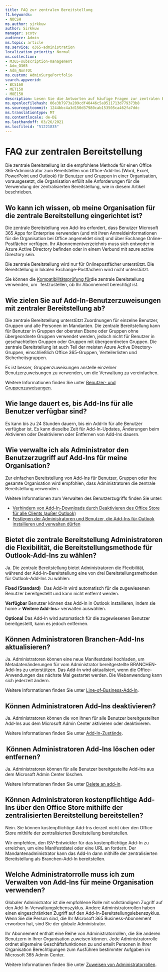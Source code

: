 ```yaml
---
title: FAQ zur zentralen Bereitstellung
f1.keywords:
- NOCSH
ms.author: sirkkuw
author: Sirkkuw
manager: scotv
audience: Admin
ms.topic: article
ms.service: o365-administration
localization_priority: Normal
ms.collection:
- M365-subscription-management
- Adm_O365
- Adm_NonTOC
ms.custom: AdminSurgePortfolio
search.appverid:
- BCS160
- MET150
- MOE150
description: Lesen Sie die Antworten auf häufige Fragen zur zentralen Bereitstellung im Microsoft 365 Admin Center.
ms.openlocfilehash: 06e3b7973a209cdf40446c5a9511713d779373b8
ms.sourcegitcommit: 1244bbc4a3d150d37980cab153505ca462fa7ddc
ms.translationtype: MT
ms.contentlocale: de-DE
ms.lasthandoff: 03/26/2021
ms.locfileid: "51221835"
---
```

# <a name="centralized-deployment-faq"></a>FAQ zur zentralen Bereitstellung

Die zentrale Bereitstellung ist die empfohlene Methode für einen Office 365-Administrator zum Bereitstellen von Office-Add-Ins (Word, Excel, PowerPoint und Outlook) für Benutzer und Gruppen in einer Organisation, vorausgesetzt, die Organisation erfüllt alle Anforderungen für die Verwendung der zentralisierten Bereitstellung, wie in diesem Artikel beschrieben.   
  
## <a name="how-do-i-know-if-my-organization-is-set-up-for-centralized-deployment"></a>Wo kann ich wissen, ob meine Organisation für die zentrale Bereitstellung eingerichtet ist?  

Die zentrale Bereitstellung von Add-Ins erfordert, dass Benutzer Microsoft 365 Apps for Enterprise verwenden (und mit ihren Anmeldeinformationen für die Organisation bei Office angemeldet sind) und über Exchange Online-Postfächer verfügen. Ihr Abonnementverzeichnis muss sich entweder in Azure Active Directory befinden oder in einem Verbund mit azure active Directory sein.  
 
Die zentrale Bereitstellung wird nur für Onlinepostfächer unterstützt. Die Bereitstellung in lokalen Exchange-Postfächern wird nicht unterstützt.

Sie können die [Kompatibilitätsprüfung für](centralized-deployment-of-add-ins.md#centralized-deployment-compatibility-checker)die zentrale Bereitstellung verwenden, um   festzustellen, ob Ihr Abonnement berechtigt ist. 
  
## <a name="how-do-you-target-add-in-user-assignments-with-centralized-deployment"></a>Wie zielen Sie auf Add-In-Benutzerzuweisungen mit zentraler Bereitstellung ab?  

Die zentrale Bereitstellung unterstützt Zuordnungen für einzelne Benutzer, Gruppen und alle Personen im Mandanten. Die zentrale Bereitstellung kann für Benutzer in Gruppen der obersten Ebene oder Gruppen ohne übergeordnete Gruppen verwendet werden, jedoch nicht für Benutzer in geschachtelten Gruppen oder Gruppen mit übergeordneten Gruppen. Die zentrale Bereitstellung ist auch Teil der meisten Azure Active Directory-Gruppen, einschließlich Office 365-Gruppen, Verteilerlisten und Sicherheitsgruppen.  

Es ist besser, Gruppenzuweisungen anstelle einzelner Benutzerzuweisungen zu verwenden, um die Verwaltung zu vereinfachen.
 
Weitere Informationen finden Sie unter [Benutzer- und Gruppenzuweisungen](./centralized-deployment-of-add-ins.md?view=o365-worldwide#user-and-group-assignments).  
   
## <a name="how-long-does-it-take-for-add-ins-to-show-up-for-all-users"></a>Wie lange dauert es, bis Add-Ins für alle Benutzer verfügbar sind?  

Es kann bis zu 24 Stunden dauern, bis ein Add-In für alle Benutzer verfügbar ist. Es kann dieselbe Zeit für Add-In-Updates, Änderungen beim Aktivieren oder Deaktivieren oder Entfernen von Add-Ins dauern. 
  
## <a name="as-an-administrator-how-do-i-manage-the-user-access-to-add-ins-for-my-organization"></a>Wie verwalte ich als Administrator den Benutzerzugriff auf Add-Ins für meine Organisation?

Zur einfachen Bereitstellung von Add-Ins für Benutzer, Gruppen oder ihre gesamte Organisation wird empfohlen, dass Administratoren die zentrale Bereitstellung verwenden.

Weitere Informationen zum Verwalten des Benutzerzugriffs finden Sie unter:
 - [Verhindern von Add-In-Downloads durch Deaktivieren des Office Store für alle Clients (außer Outlook)](./manage-addins-in-the-admin-center.md#prevent-add-in-downloads-by-turning-off-the-office-store-across-all-clients-except-outlook)
 - [Festlegen der Administratoren und Benutzer, die Add-Ins für Outlook installieren und verwalten dürfen](/Exchange/specify-who-can-install-and-manage-add-ins-2013-help)

## <a name="will-centralized-deployment-provide-admins-the-flexibility-to-choose-the-deployment-method-for-outlook-add-ins"></a>Bietet die zentrale Bereitstellung Administratoren die Flexibilität, die Bereitstellungsmethode für Outlook-Add-Ins zu wählen?  

Ja. Die zentrale Bereitstellung bietet Administratoren die Flexibilität, während der Add-In-Bereitstellung eine von drei Bereitstellungsmethoden für Outlook-Add-Ins zu wählen:

**Fixed (Standard)**   Das Add-In wird automatisch für die zugewiesenen Benutzer bereitgestellt und kann nicht entfernt werden.  
 
**Verfügbar** Benutzer können das Add-In in Outlook installieren, indem sie home > **Weitere Add-Ins**> verwalten auswählen.
 
**Optional** Das Add-In wird automatisch für die zugewiesenen Benutzer bereitgestellt, kann es jedoch entfernen.  
    
## <a name="can-admins-update-line-of-business-lob-add-ins"></a>Können Administratoren Branchen-Add-Ins aktualisieren?  

Ja. Administratoren können eine neue Manifestdatei hochladen, um Metadatenänderungen für vom Administrator bereitgestellte BRANCHEN-Add-Ins zu unterstützen. Das Add-In wird aktualisiert, wenn die Office-Anwendungen das nächste Mal gestartet werden. Die Webanwendung kann sich jederzeit ändern.  
 
Weitere Informationen finden Sie unter [Line-of-Business-Add-In](./manage-addins-in-the-admin-center.md).  

## <a name="can-admins-turn-off-add-ins"></a>Können Administratoren Add-Ins deaktivieren?  

Ja. Administratoren können die von ihnen für alle Benutzer bereitgestellten Add-Ins aus dem Microsoft Admin Center aktivieren oder deaktivieren.

Weitere Informationen finden Sie unter [Add-In-Zustände](./manage-addins-in-the-admin-center.md#add-in-states).  

##  <a name="can-admins-delete-or-remove-add-ins"></a>Können Administratoren Add-Ins löschen oder entfernen?

Ja. Administratoren können für alle Benutzer bereitgestellte Add-Ins aus dem Microsoft Admin Center löschen.

Weitere Informationen finden Sie unter [Delete an add-in](./manage-addins-in-the-admin-center.md#delete-an-add-in). 
  
## <a name="can-admins-deploy-paid-add-ins-from-the-office-store-using-centralized-deployment"></a>Können Administratoren kostenpflichtige Add-Ins über den Office Store mithilfe der zentralisierten Bereitstellung bereitstellen? 

Nein. Sie können kostenpflichtige Add-Ins derzeit nicht über den Office Store mithilfe der zentralisierten Bereitstellung bereitstellen.  
 
Wir empfehlen, den ISV-Entwickler für das kostenpflichtige Add-In zu erreichen, um eine Manifestdatei oder eine URL an fordern. Der Mandantenadministrator kann das Add-In dann mithilfe der zentralisierten Bereitstellung als Branchen-Add-In bereitstellen.
    
## <a name="which-admin-role-do-i-need-to-manage-add-ins-for-my-organization"></a>Welche Administratorrolle muss ich zum Verwalten von Add-Ins für meine Organisation verwenden?  

Globaler Administrator ist die empfohlene Rolle mit vollständigem Zugriff auf den Add-In-Verwaltungslebenszyklus. Andere Administratorrollen haben einen eingeschränkten Zugriff auf den Add-In-Bereitstellungslebenszyklus. Wenn Sie die Person sind, die Ihr Microsoft 365 Business-Abonnement erworben hat, sind Sie der globale Administrator. 
 
Ihr Abonnement enthält eine Reihe von Administratorrollen, die Sie anderen Benutzern in Ihrer Organisation zuweisen können. Jede Administratorrolle ordnet allgemeine Geschäftsfunktionen zu und erteilt Personen in Ihrer Organisation Berechtigungen zum Ausführen bestimmter Aufgaben im Microsoft 365 Admin Center.  
 
Weitere Informationen finden Sie unter [Zuweisen von Administratorrollen](../add-users/assign-admin-roles.md?view=o365-worldwide). 